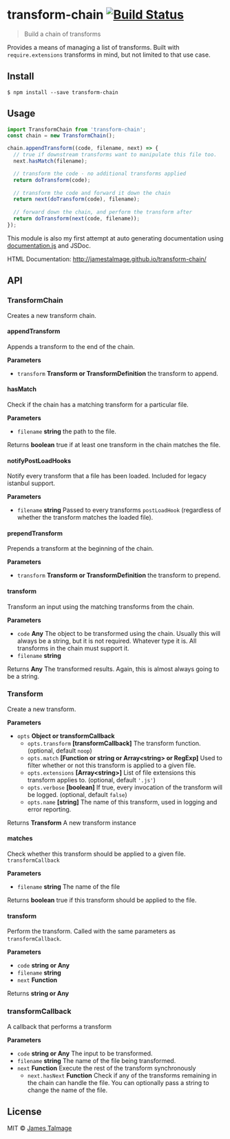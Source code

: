 # transform-chain [![Build Status](https://travis-ci.org/jamestalmage/transform-chain.svg?branch=master)](https://travis-ci.org/jamestalmage/transform-chain)

> Build a chain of transforms

Provides a means of managing a list of transforms. 
Built with `require.extensions` transforms in mind, but not limited to that use case.

## Install

    $ npm install --save transform-chain

## Usage

```js
import TransformChain from 'transform-chain';
const chain = new TransformChain();

chain.appendTransform((code, filename, next) => {
  // true if downstream transforms want to manipulate this file too.
  next.hasMatch(filename); 

  // transform the code - no additional transforms applied
  return doTransform(code);
  
  // transform the code and forward it down the chain
  return next(doTransform(code), filename);
  
  // forward down the chain, and perform the transform after
  return doTransform(next(code, filename));
});
```

This module is also my first attempt at auto generating documentation using [documentation.js](github.com/documentationjs/documentation) and JSDoc.

HTML Documentation: http://jamestalmage.github.io/transform-chain/

## API

### TransformChain

Creates a new transform chain.

#### appendTransform

Appends a transform to the end of the chain.

**Parameters**

-   `transform` **Transform or TransformDefinition** the transform to append.

#### hasMatch

Check if the chain has a matching transform for a particular file.

**Parameters**

-   `filename` **string** the path to the file.

Returns **boolean** true if at least one transform in the chain matches the file.

#### notifyPostLoadHooks

Notify every transform that a file has been loaded. Included for legacy istanbul support.

**Parameters**

-   `filename` **string** Passed to every transforms `postLoadHook` (regardless of whether the transform matches the loaded file).

#### prependTransform

Prepends a transform at the beginning of the chain.

**Parameters**

-   `transform` **Transform or TransformDefinition** the transform to prepend.

#### transform

Transform an input using the matching transforms from the chain.

**Parameters**

-   `code` **Any** The object to be transformed using the chain. Usually this will always be a string, but it is not required. Whatever type it is. All transforms in the chain must support it.
-   `filename` **string** 

Returns **Any** The transformed results. Again, this is almost always going to be a string.

### Transform

Create a new transform.

**Parameters**

-   `opts` **Object or transformCallback** 
    -   `opts.transform` **[transformCallback]** The transform function. (optional, default `noop`)
    -   `opts.match` **[Function or string or Array&lt;string&gt; or RegExp]** Used to filter whether or not this transform is applied to a given file.
    -   `opts.extensions` **[Array&lt;string&gt;]** List of file extensions this transform applies to. (optional, default `'.js'`)
    -   `opts.verbose` **[boolean]** If true, every invocation of the transform will be logged. (optional, default `false`)
    -   `opts.name` **[string]** The name of this transform, used in logging and error reporting.

Returns **Transform** A new transform instance

#### matches

Check whether this transform should be applied to a given file. `transformCallback`

**Parameters**

-   `filename` **string** The name of the file

Returns **boolean** true if this transform should be applied to the file.

#### transform

Perform the transform. Called with the same parameters as `transformCallback`.

**Parameters**

-   `code` **string or Any** 
-   `filename` **string** 
-   `next` **Function** 

Returns **string or Any** 

### transformCallback

A callback that performs a transform

**Parameters**

-   `code` **string or Any** The input to be transformed.
-   `filename` **string** The name of the file being transformed.
-   `next` **Function** Execute the rest of the transform synchronously
    -   `next.hasNext` **Function** Check if any of the transforms remaining in the chain can handle the file.
        You can optionally pass a string to change the name of the file.

## License

MIT © [James Talmage](http://github.com/jamestalmage)
